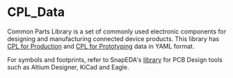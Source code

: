 # CPL_Data
Common Parts Library is a set of commonly used electronic components for designing and manufacturing connected device products. This library has [CPL for Production](https://octopart.com/common-parts-library/production) and [CPL for Prototyping](https://octopart.com/common-parts-library/prototyping) data in YAML format.

For symbols and footprints, refer to SnapEDA's [library](https://snapeda.com/libraries/octopart/common-parts-library/) for PCB Design tools such as Altium Designer, KiCad and Eagle.

